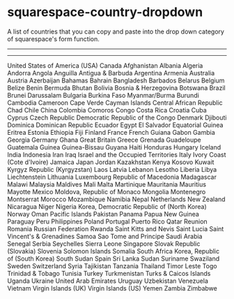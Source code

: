 # squarespace-country-dropdown
A list of countries that you can copy and paste into the drop down category of squarespace's form function.

----

----
United States of America (USA)
Canada
Afghanistan
Albania
Algeria
Andorra
Angola
Anguilla
Antigua & Barbuda
Argentina
Armenia
Australia
Austria
Azerbaijan
Bahamas
Bahrain
Bangladesh
Barbados
Belarus
Belgium
Belize
Benin
Bermuda
Bhutan
Bolivia
Bosnia & Herzegovina
Botswana
Brazil
Brunei Darussalam
Bulgaria
Burkina Faso
Myanmar/Burma
Burundi
Cambodia
Cameroon
Cape Verde
Cayman Islands
Central African Republic
Chad
Chile
China
Colombia
Comoros
Congo
Costa Rica
Croatia
Cuba
Cyprus
Czech Republic
Democratic Republic of the Congo
Denmark
Djibouti
Dominica
Dominican Republic
Ecuador
Egypt
El Salvador
Equatorial Guinea
Eritrea
Estonia
Ethiopia
Fiji
Finland
France
French Guiana
Gabon
Gambia
Georgia
Germany
Ghana
Great Britain
Greece
Grenada
Guadeloupe
Guatemala
Guinea
Guinea-Bissau
Guyana
Haiti
Honduras
Hungary
Iceland
India
Indonesia
Iran
Iraq
Israel and the Occupied Territories
Italy
Ivory Coast (Cote d'Ivoire)
Jamaica
Japan
Jordan
Kazakhstan
Kenya
Kosovo
Kuwait
Kyrgyz Republic (Kyrgyzstan)
Laos
Latvia
Lebanon
Lesotho
Liberia
Libya
Liechtenstein
Lithuania
Luxembourg
Republic of Macedonia
Madagascar
Malawi
Malaysia
Maldives
Mali
Malta
Martinique
Mauritania
Mauritius
Mayotte
Mexico
Moldova, Republic of
Monaco
Mongolia
Montenegro
Montserrat
Morocco
Mozambique
Namibia
Nepal
Netherlands
New Zealand
Nicaragua
Niger
Nigeria
Korea, Democratic Republic of (North Korea)
Norway
Oman
Pacific Islands
Pakistan
Panama
Papua New Guinea
Paraguay
Peru
Philippines
Poland
Portugal
Puerto Rico
Qatar
Reunion
Romania
Russian Federation
Rwanda
Saint Kitts and Nevis
Saint Lucia
Saint Vincent's & Grenadines
Samoa
Sao Tome and Principe
Saudi Arabia
Senegal
Serbia
Seychelles
Sierra Leone
Singapore
Slovak Republic (Slovakia)
Slovenia
Solomon Islands
Somalia
South Africa
Korea, Republic of (South Korea)
South Sudan
Spain
Sri Lanka
Sudan
Suriname
Swaziland
Sweden
Switzerland
Syria
Tajikistan
Tanzania
Thailand
Timor Leste
Togo
Trinidad & Tobago
Tunisia
Turkey
Turkmenistan
Turks & Caicos Islands
Uganda
Ukraine
United Arab Emirates
Uruguay
Uzbekistan
Venezuela
Vietnam
Virgin Islands (UK)
Virgin Islands (US)
Yemen
Zambia
Zimbabwe

